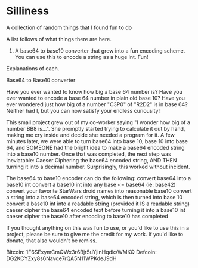 # Silliness
A collection of random things that I found fun to do

A list follows of what things there are here.

1) A base64 to base10 converter that grew into a fun encoding scheme. You can use this to encode a string as a huge int. Fun!


Explanations of each.

Base64 to Base10 converter

Have you ever wanted to know how big a base 64 number is? Have you ever wanted to encode a base 64 number in plain old base 10? Have you ever wondered just how big of a number "C3P0" of "R2D2" is in base 64? Neither had I, but you can now satisfy your endless curiousity!

This small project grew out of my co-worker saying "I wonder how big of a number BB8 is...". She promptly started trying to calculate it out by hand, making me cry inside and decide she needed a program for it. A few minutes later, we were able to turn base64 into base 10, base 10 into base 64, and SOMEONE had the bright idea to make a base64 encoded string into a base10 number. Once that was completed, the next step was ineviatable: Caeser Ciphering the base64 encoded string, AND THEN turning it into a decimal number. Surprisingly, this worked without incident.

The base64 to base10 encoder can do the following:
  convert base64 into a base10 int
  convert a base10 int into any base <= base64 (ie: base42)
  convert your favorite StarWars droid names into reasonable base10
  convert a string into a base64 encoded string, which is then turned into base 10
  convert a base10 int into a readable string (provided it IS a readable string)
  caeser cipher the base64 encoded text before turning it into a base10 int
  caeser cipher the base10 after encoding to base10 has completed

If you thought anything on this was fun to use, or you'd like to use this in a project, please be sure to give me the credit for my work. If you'd like to donate, that also wouldn't be remiss.

Bitcoin: 1F6SExymCmQWx3r6Bjr5uYjinHqdksWMKQ
Defcoin: DG2KCYZxy8s6Navqe7rQA5N11WPKdeJ9dH
